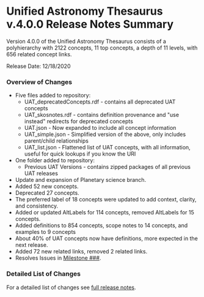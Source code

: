 # Unified Astronomy Thesaurus v.4.0.0 Release Notes Summary

Version 4.0.0 of the Unified Astronomy Thesaurus consists of a polyhierarchy with 2122 concepts, 11 top concepts, a depth of 11 levels, with 656 related concept links.

Release Date: 12/18/2020

### Overview of Changes
* Five files added to repository:
  * UAT_deprecatedConcepts.rdf - contains all deprecated UAT concepts
  * UAT_skosnotes.rdf - contains definition provenance and "use instead" redirects for deprecated concepts
  * UAT.json - Now expanded to include all concept information
  * UAT_simple.json - Simplified version of the above, only includes parent/child relationships
  * UAT_list.json - Flattened list of UAT concepts, with all information, useful for quick lookups if you know the URI
* One folder added to repository:
  * Previous UAT Versions - contains zipped packages of all previous UAT releases
* Update and expansion of Planetary science branch.
* Added 52 new concepts.
* Deprecated 27 concepts.
* The preferred label of 18 concepts were updated to add context, clarity, and consistency.
* Added or updated AltLabels for 114 concepts, removed AltLabels for 15 concepts.
* Added definitions to 854 concepts, scope notes to 14 concepts, and examples to 9 concepts
* About 40% of UAT concepts now have definitions, more expected in the next release.
* Added 72 new related links, removed 2 related links.
* Resolves Issues in [Milestone ###](https://github.com/astrothesaurus/UAT/milestone/10?closed=1).

### Detailed List of Changes
For a detailed list of changes see [full release notes](release_notes_full_UAT_4.0.0.md).